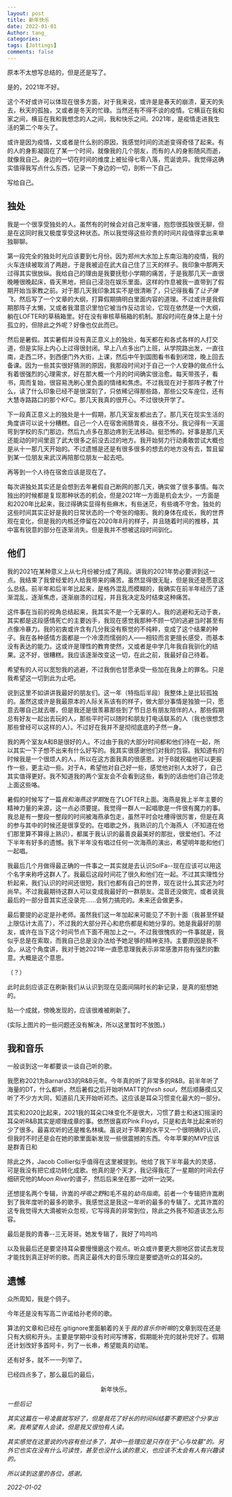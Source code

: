```yaml
---
layout: post
title: 新年快乐
date: 2022-01-01
Author: tang_
categories:
tags: [Jottings]
comments: false
---
```


原本不太想写总结的，但是还是写了。

是的，2021年不好。

这个不好或许可以体现在很多方面，对于我来说，或许是是春天的崩溃，夏天的失去，秋天的孤独，又或者是冬天的忙碌。当然还有不得不谈的疫情。它横亘在我和家之间，横亘在我和我想念的人之间，我和快乐之间。2021年，是疫情走进我生活的第二个年头了。

或许是因为疫情，又或者是什么别的原因，我感觉时间的流逝变得奇怪了起来。有的人的身影凝固在了某一个时间，就像我的几个朋友，而有的人的身影随风而逝，就像我自己。身边的一切在时间的维度上被扯得七零八落，荒诞诡异。我觉得这确实值得我写点什么东西，记录一下身边的一切，剖析一下自己。

写给自己。

## 独处

我是一个很享受独处的人。虽然有的时候会对自己发牢骚，抱怨很孤独很无聊，但是在这同时我又极度享受这种状态。所以我觉得这些珍贵的时间片段值得拿出来单独聊聊。

第一段完全的独处时光应该要到七月份。因为郑州大水加上东南沿海的疫情，我的火车连续被取消了两趟，于是我被迫在武大自己住了三天的样子。我印象中那两天过得其实很放纵。我给自己的理由是我要抚慰小学期的痛苦，于是我那几天一直很晚睡很晚起床，昏天黑地，把自己浸泡在娱乐里面。这样的作息被我一直带到了假期开始当家教之前。对于那几天我印象其实不是很清晰了，只记得我看了*让子弹飞*，然后写了一个文章的大纲，打算假期搞明白里面内容的道理。不过或许是我假期那阵子太懒，又或者我潜意识里怕它被当作反动言论，它现在依然是一个大纲，躺在LOFTER的草稿箱里。好在没有审核草稿箱的机制。那段时间在身体上是十分孤立的，但除此之外呢？好像也仅此而已。

然后是暑假。其实暑假并没有真正意义上的独处，每天都在和各式各样的人打交道，但是实际上内心上过得很封闭。早上八点多出门上班，从学院路出发，一直往南，走西二环，到西便门外大街，上课，然后中午到国图看书看到闭馆，晚上回去备课。因为一些其实很好猜测的原因，我那段时间对于自己一个人安静的做点什么有着很强烈的心理需求，好在那大概一个月的时间确实很治愈。每天带孩子，看书，周而复始，很容易洗刷心里负面的情绪和焦虑。不过我现在对于那阵子教了什么，读了什么印象已经不是很深刻了，只依稀记得那些路，那些公交车座位，还有大慧寺路路口的那个KFC。那几天我真的很开心。不过很快开学了。

下一段真正意义上的独处是十一假期，那几天室友都出去了。那几天在现实生活的角度讲可以说十分糟糕。自己一个人在宿舍闹肠胃炎，昼夜不分。我记得有一天遛弯到学校的东门那边，然后九点多在那边疼到无法移动。挺恐怖的。好事是那几天还能动的时间里逛了武大很多之前没去过的地方。我开始努力行动勇敢尝试大概也是从十一那几天开始的。不过遗憾是还是有很多很多的想去的地方没有去，暂且留到某一位朋友来武汉再陪那位朋友一起去吧。

再等到一个人待在宿舍应该是现在了。

每次讲独处其实还是会想到去年暑假自己断网的那几天，确实做了很多事情。每次独出的时候都是复现那种状态的机会，但是2021年一方面是机会太少，一方面是和2020年比起来，我过得确实显得有些麻木，有些迷茫，有些魂不守舍。独处的这些时间其实正好是我的日常状态的一个夸张的缩影。我的身体在成长，我的世界观在变化，但是我的内核还停留在2020年8月的样子，并且随着时间的推移，其中富有锐意的部分在逐渐消失。但是我并不想被这段时间驯化。

## 他们

我的2021在某种意义上从七月份被分成了两段。讲我的2021年势必要讲到这一点。我结束了我曾经爱的人给我带来的痛苦。虽然显得很无耻，但是我还是愿意这么总结。前半年和后半年比起来，是格外混乱而模糊的，我确实在前半年经历了逐渐混乱，逐渐焦虑，逐渐崩溃的过程，并且我决定及时结束这种痛苦。

这件事在当前的视角总结起来，我其实不是一个无辜的人。我的逃避和无动于衷，其实都是这段感情死亡的主要凶手，我现在感觉我那种不顾一切的逃避当时甚至有点像冷暴力。我的初衷或许含有几分我没有察觉的不纯粹，变成了这个结果的种子。我在各种感情方面都是一个冷漠而懦弱的人——相较而言更擅长感受，而基本没有表达的能力。这或许是理性的教育使然，又或者是中学几年我自我驯化的结果。这不好，很糟糕。我应该逐渐改变这一切，在此之前，我最好自己待着。

希望有的人可以宽恕我的逃避，不过我倒也甘愿承受一些加在我身上的罪名。只是我希望这一切到此为止吧。

说到这里不如讲讲我最好的朋友们。这一年（特指后半段）我整体上是比较孤独的。虽然这或许是我最原本的人际关系该有的样子，做大部分事情是独狼一只，愿意去哪自己就去哪，但是我还是很羡慕那些到了节日总有朋友陪伴的人，那些假期总有好友一起出去玩的人，那些平时可以随时和朋友打电话联系的人（我也很想念那些曾经可以这样的人）。不过好在我并不是彻彻底底的孑然一身。

我的两个室友A和B是很好的人。不过由于我的大部分时间都和他们待在一起，所以其实一下子想不出来有什么好写的。我其实很感谢他们对我的包容。我知道有的时候我是一个很烦人的人，所以在这方面我真的很感恩。对于B就祝福他可以更振作一些，更主动一些。对于A，希望他对自己好一些，感觉他对别人太好了，自己其实值得更好。我不知道我的两个室友会不会看到这些，看到的话由他们自己领走上面这些咯。

暑假的时候写了一篇*我和海燕这学期*发在了LOFTER上面。海燕是我上半年主要的精神力量的来源，这一点必须要提。我觉得一群人一起唱歌是一件很有魔力的事。我总是有一整段一整段的时间被海燕承包走，虽然平时会吐槽得很厉害，但是在真的参与其中的时候还是很享受的。在唱歌之外，我熟识的几个海燕人（不知道在他们那里算不算得上熟识），都属于我认识的最善良最美好的那批，很爱他们。不过下半年有好多的遗憾。我下半年没有唱过任何一次海燕的演出，希望明年能和他们一起唱。

我最后几个月做得最正确的一件事之一其实就是去认识SolFa--现在应该可以用这个名字来称呼这群人了。我最后这段时间花了很久和他们在一起。不过其实理性分析起来，我们认识的时间还很短，我们也都有自己的世界，现在说什么其实还为时尚早。不过我最期待这群人可以变成我最好的一群朋友。混音还没做完，或者说我最后的一部分音其实还没录完......会努力搞完的。未来还会做更多。

最后要提的必定是孙老师。虽然我们这一年加起来可能见了不到十面（我甚至怀疑上限估计太高了），不过我的大部分开心和悲伤都是和她分享的。她是我最好的朋友，或许在当下这个时间节点下面不用加上之一。不过我很愧疚的一件事就是，我似乎总是在索取，而我自己总是没办法给予她足够的精神支持。主要原因是我不会。从这个角度讲，我对于她2021年一直愿意理我表示非常感激并抱有强烈的歉意。大概是这个意思。

（？）

此时此刻应该正在刷新我们从认识到现在见面间隔时长的新记录，是真的挺想她的。

贴一个成就，傍晚发现的，应该很难被刷新了。

(实际上图片的一些问题还没有解决，所以这里暂时不放图。)


## 我和音乐

一般谈到这一年都要谈一谈自己听的歌。

我愿称2021为Barnard33的R&B元年。今年真的听了非常多的R&B。前半年听了海量的DT，什么都听，然后暑假之后开始听MATT的*fresh soul*，然后顺藤摸瓜又听了不少方大同，知道前几天开始听邓杰。这应该是耳朵习惯变化最大的一部分。

其实和2020比起来，2021我的耳朵口味变化不是很大，习惯了爵士和迷幻摇滚的耳朵听R&B其实是顺理成章的事。依然很喜欢Pink Floyd，只是和去年比起来听的少了很多。最喜欢听的还是椎名林檎。虽说对于苹果的水平又一个很明确的认识，但我时不时还是会在她的歌里面新发现一些很震撼的东西。今年苹果的MVP应该是群青日和

除此之外，Jacob Collier似乎值得在这里被提到。他给了我下半年最大的灵感，可是我没有把它成功转化成歌。他真的是个天才，我记得我花了一星期的时间去仔细研究他的*Moon River*的谱子，然后后来坐在那一边听一边哭。

还想提名两个专辑，许嵩的*呼吸之野*和毛不易的*幼鸟指南*。前者一个专辑把许嵩刷到了我年度听的最多的歌手。我感觉这是我这一年听的最多的专辑了。尤其许嵩的这专我觉得大大滴被听众忽视，它写得真的非常到位，除此之外我不知道该怎么形容。

最后是我的青春--三无哥哥。她发专辑了，我好了呜呜呜

以及我最后还是要坚持耳朵要慢慢磨这个观点。听众或许要更大胆地区尝试去发现才能找到真正好听的歌。而真正最伟大的音乐理应是要塑造听众的耳朵的。

## 遗憾

众所周知，我是个鸽子。

今年还是没有写高二许诺给孙老师的歌。

算法的文章和已经在.gitignore里面躺着的关于*我的音乐你听嘛*的文章到现在还是只有大纲和开头。主要是学期中没有时间写博客，假期能补完的就补完好了。假期还计划改好多首阿卡，列了一长串，希望能真的动笔。

还有好多，就不一一列举了。


已经四点多了，那么最后的最后，

<div align=center> 新年快乐。</div>


*一些后记*

*其实这篇在一号凌晨就写好了，但是我花了好长的时间纠结要不要把这个分享出来。我希望有人会读，但是我又很怕有人读。*

*其实感觉在这里说的内容有些过多了，其中一些理应是只存在于“心与坟墓”的。另外它也实在没有什么可读性，甚至也没什么读的意义，也应该不太会有人有兴趣读的。*

*所以读到这里的各位，感谢。*

*2022-01-02*
